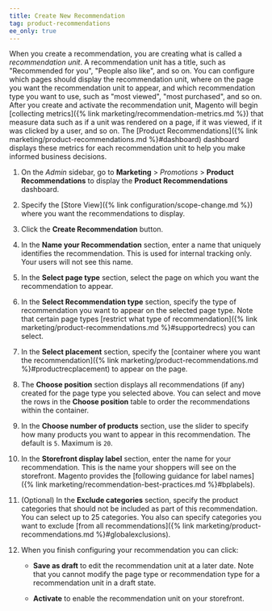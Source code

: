 ```yaml
---
title: Create New Recommendation
tag: product-recommendations
ee_only: true
---
```


When you create a recommendation, you are creating what is called a *recommendation unit*. A recommendation unit has a title, such as "Recommended for you", "People also like", and so on. You can configure which pages should display the recommendation unit, where on the page you want the recommendation unit to appear, and which recommendation type you want to use, such as "most viewed", "most purchased", and so on. After you create and activate the recommendation unit, Magento will begin [collecting metrics]({% link marketing/recommendation-metrics.md %}) that measure data such as if a unit was rendered on a page, if it was viewed, if it was clicked by a user, and so on. The [Product Recommendations]({% link marketing/product-recommendations.md %}#dashboard) dashboard displays these metrics for each recommendation unit to help you make informed business decisions.

1. On the _Admin_ sidebar, go to **Marketing** > _Promotions_ > **Product Recommendations** to display the **Product Recommendations** dashboard.

1. Specify the [Store View]({% link configuration/scope-change.md %}) where you want the recommendations to display.

1. Click the **Create Recommendation** button.

1. In the **Name your Recommendation** section, enter a name that uniquely identifies the recommendation. This is used for internal tracking only. Your users will not see this name.

1. In the **Select page type** section, select the page on which you want the recommendation to appear.

1. In the **Select Recommendation type** section, specify the type of recommendation you want to appear on the selected page type. Note that certain page types [restrict what type of recommendation]({% link marketing/product-recommendations.md %}#supportedrecs) you can select.

1. In the **Select placement** section, specify the [container where you want the recommendation]({% link marketing/product-recommendations.md %}#productrecplacement) to appear on the page.

1. The **Choose position** section displays all recommendations (if any) created for the page type you selected above. You can select and move the rows in the **Choose position** table to order the recommendations within the container.

1. In the **Choose number of products** section, use the slider to specify how many products you want to appear in this recommendation. The default is `5`. Maximum is `20`.

1. In the **Storefront display label** section, enter the name for your recommendation. This is the name your shoppers will see on the storefront. Magento provides the [following guidance for label names]({% link marketing/recommendation-best-practices.md %}#bplabels).

1. (Optional) In the **Exclude categories** section, specify the product categories that should not be included as part of this recommendation. You can select up to 25 categories. You also can specify categories you want to exclude [from all recommendations]({% link marketing/product-recommendations.md %}#globalexclusions).

1. When you finish configuring your recommendation you can click:

    -  **Save as draft** to edit the recommendation unit at a later date. Note that you cannot modify the page type or recommendation type for a recommendation unit in a draft state.

    -  **Activate** to enable the recommendation unit on your storefront.
